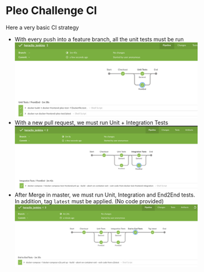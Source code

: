 Pleo Challenge CI
=================

Here a very basic CI strategy

- With every push into a feature branch, all the unit tests must be run
![Push](./jenkins_push.png)
- With a new pull request, we must run Unit + Integration Tests
![PR](./jenkins_pr.png)
- After Merge in master, we must run Unit, Integration and End2End tests. In addition, tag `latest` must be applied. (No code provided)
![Merge](./jenkins_merge.png)

